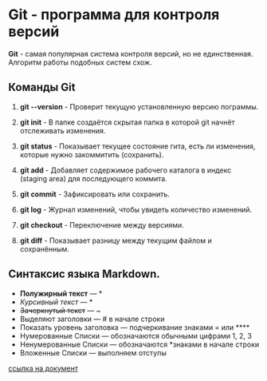 # Git - программа для контроля версий #

**Git** - самая популярная система контроля
версий, но не единственная. Алгоритм
работы подобных систем схож.


## Команды Git ##


1. **git --version** - Проверит текущую установленную версию пограммы.

2. **git init** - В папке создаётся скрытая папка  в которой
git начнёт отслеживать изменения. 

3. **git status** - Показывает текущее состояние гита, есть 
ли изменения, которые нужно закоммитить
(сохранить).

4. **git add** - Добавляет содержимое рабочего каталога 
в индекс (staging area) для последующего коммита. 

5. **git commit** - Зафиксировать или сохранить.

6. **git log** - Журнал изменений, чтобы увидеть количество изменений.

7. **git checkout** - Переключение между версиями.

8. **git diff** - Показывает разницу между текущим файлом
и сохранённым. 

## Синтаксис языка Markdown. 
* **Полужирный текст** — *
* *Курсивный текст* — *
*  ~~Зачеркнутый текст~~ — ~
* Выделяют заголовки — # в начале строки
* Показать уровень заголовка — подчеркивание знаками = или ****
* Нумерованные Списки — обозначаются обычными цифрами 1, 2, 3
* Ненумерованные Списки — обозначаются *знаками в начале строки
* Вложенные Списки — выполняем отступы

[ссылка на документ](Lesson_1.txt)


